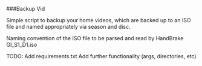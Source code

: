 ###Backup Vid

Simple script to backup your home videos, which are backed up to an ISO file and named appropriately via season and disc.

Naming convention of the ISO file to be parsed and read by HandBrake GI_S1_D1.iso

TODO:
	Add requirements.txt
	Add further functionality (args, directories, etc)
